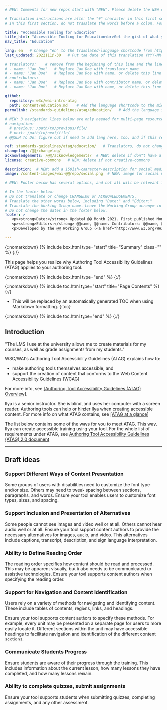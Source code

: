 ```yaml
---
# NEW: Comments for new repos start with "NEW". Please delete the NEW comments. Leave the other comments for translators. Also, search for @@s to replace. For multi-page resources and other frontmatter info, see: https://wai-website-theme.netlify.app/writing/frontmatter/

# Translation instructions are after the "#" character in this first section. They are comments that do not show up in the web page. You do not need to translate the instructions after #.
# In this first section, do not translate the words before a colon. For example, do not translate "title:". Do translate the text after "title:".

title: "Accessible Tooling for Education"
title_html: "Accessible Tooling for Education<br>Get the gist of what your tool needs to support accessible education"
nav_title: "Education"

lang: en   # Change "en" to the translated-language shortcode from https://www.iana.org/assignments/language-subtag-registry/language-subtag-registry
last_updated: 2022111@-30   # Put the date of this translation YYYY-MM-DD (with month in the middle)

# translators:    # remove from the beginning of this line and the lines below: "# " (the hash sign and the space)
# - name: "Jan Doe"   # Replace Jan Doe with translator name
# - name: "Jan Doe"   # Replace Jan Doe with name, or delete this line if not multiple translators
# contributors:
# - name: "Jan Doe"   # Replace Jan Doe with contributor name, or delete this line if none
# - name: "Jan Doe"   # Replace Jan Doe with name, or delete this line if not multiple contributors

github:
  repository: w3c/wai-intro-atag
  path: content/education.md    # Add the language shortcode to the middle of the filename, for example: content/index.fr.md
permalink: /standards-guidelines/atag/education/   # Add the language shortcode to the end, with no slash at end, for example: /link/to/page/fr

# NEW: 3 navigation lines below are only needed for multi-page resources where you have previous and next at the bottom. If so, un-comment them; otherwise delete these lines.
# navigation:
  # previous: /path/to/previous/file/
  # next: /path/to/next/file/
# @@SLH To Do: figure out if need to add lang here, too, and if this replaces "order" from older resources?

ref: standards-guidelines/atag/education/   # Translators, do not change this
changelog: /@@/changelog/
acknowledgements: /@@/acknowledgements/  # NEW: delete if don"t have a separate acknowledgements page. And delete it in the footer below.
license: creative-commons   # NEW: delete if not creative-commons

description:  # NEW: add a 150ish-character-description for social media   # translate the description
image: /content-images/wai-@@repo/social.png  # NEW: image for social media

# NEW: Footer below has several options, and not all will be relevant for specific pages. (Ask Shawn if questions.)

# In the footer below:
# Do not translate or change CHANGELOG or ACKNOWLEDGEMENTS.
# Translate the other words below, including "Date:" and "Editor:"
# Translate the Working Group name. Leave the Working Group acronym in English.
# Do not change the dates in the footer below.
footer: >
   <p><strong>Date:</strong> Updated @@ Month 2021. First published Month 20@@. CHANGELOG.</p>
   <p><strong>Editors:</strong> @@name, @@name. Contributors: @@name, @@name, and <a href="https://www.w3.org/groups/wg/@@wg/participants">participants of the @@WG</a>. ACKNOWLEDGEMENTS lists contributors and credits.</p>
   <p>Developed by the @@ Working Group (<a href="http://www.w3.org/WAI/@@/">@@WG</a>). Developed as part of the <a href="https://www.w3.org/WAI/@@/">WAI-@@ project</a>, @@co-funded by the European Commission.</p>

---
```


{::nomarkdown}
{% include box.html type="start" title="Summary" class="" %}
{:/}

This page helps you realize why Authoring Tool Accessibility Guidelines (ATAG) applies to your authoring tool.

{::nomarkdown}
{% include box.html type="end" %}
{:/}

{::nomarkdown}
{% include toc.html type="start" title="Page Contents" %}
{:/}

- This will be replaced by an automatically generated TOC when using Markdown formatting.
{:toc}

{::nomarkdown}
{% include toc.html type="end" %}
{:/}

## Introduction

"The LMS I use at the university allows me to create materials for my courses, as well as grade assignments from my students."

W3C/WAI's Authoring Tool Accessibility Guidelines (ATAG) explains how to:

* make authoring tools themselves accessible, and
* support the creation of content that conforms to the Web Content Accessibility Guidelines (WCAG)

For more info, see [[Authoring Tool Accessibility Guidelines (ATAG) Overview]](/standards-guidelines/atag/).

Ilya is a senior instructor. She is blind, and uses her computer with a screen reader. Authoring tools can help or hinder Ilya  when creating accessible content. For more info on what ATAG contains, see [[ATAG at a glance]](/standards-guidelines/atag/glance)

The list below contains some of the ways for you to meet ATAG. This way, Ilya can create accessible training using your tool. For the whole list of requirements under ATAG, see [Authoring Tool Accessibility Guidelines (ATAG) 2.0 document](https://www.w3.org/TR/ATAG/)

---

## Draft ideas

### Support Different Ways of Content Presentation

Some groups of users with disabilities need to customize the font type and/or size. Others may need to tweak  spacing between sections, paragraphs, and words. Ensure your tool enables users to customize font types, sizes, and spacing.

### Support Inclusion and Presentation of Alternatives

Some people cannot see images and video well or at all. Others cannot hear audio well or at all. Ensure your tool support content authors to provide the necessary alternatives for images, audio, and video. This alternatives include captions, transcript, description, and sign language interpretation.

### Ability to Define Reading Order

The reading order specifies how content should be read and processed. This may be apparent visually, but it also needs to be communicated to assistive technologies. Ensure your tool supports content authors when specifying the reading order.

### Support for Navigation and Content Identification

Users rely on a variety of methods for navigating and identifying content. These include tables of contents, regions, links, and headings.

Ensure your tool supports content authors to specify these methods. For example, every unit may be presented on a separate page for users to more easily locate it. Different sections within the unit may have accessible headings to facilitate navigation and identification of the different content sections.

### Communicate Students Progress

Ensure students are aware of their progress through the training. This includes information about the current lesson, how many lessons they have completed, and how many lessons remain.

###  Ability to complete quizzes, submit assignments 

Ensure your tool supports students when  submitting quizzes, completing assignments, and any other assessment.

